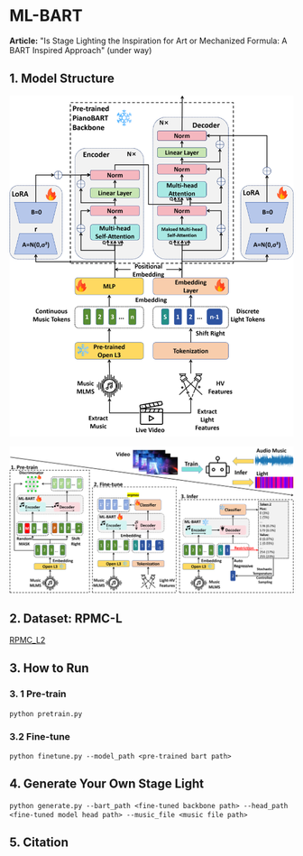 # ML-BART
**Article:** "Is Stage Lighting the Inspiration for Art or Mechanized Formula: A BART Inspired Approach" (under way)



## 1. Model Structure

![](./img/model.png)



![](./img/workflow.png)

## 2. Dataset: RPMC-L

[RPMC_L2](https://zenodo.org/records/14854217?token=eyJhbGciOiJIUzUxMiJ9.eyJpZCI6IjM5MDcwY2E5LTY0MzUtNGZhZC04NzA4LTczMjNhNTZiOGZmYSIsImRhdGEiOnt9LCJyYW5kb20iOiI1YWRkZmNiMmYyOGNiYzI4ZWUxY2QwNTAyY2YxNTY4ZiJ9.0Jr6GYfyyn02F96eVpkjOtcE-MM1wt-_ctOshdNGMUyUKI15-9Rfp9VF30_hYOTqv_9lLj-7Wj0qGyR3p9cA5w)



## 3. How to Run

### 3. 1 Pre-train

```shell
python pretrain.py
```



### 3.2 Fine-tune

```shell
python finetune.py --model_path <pre-trained bart path>
```



## 4. Generate Your Own Stage Light

```shell
python generate.py --bart_path <fine-tuned backbone path> --head_path <fine-tuned model head path> --music_file <music file path>
```



## 5. Citation

```

```

